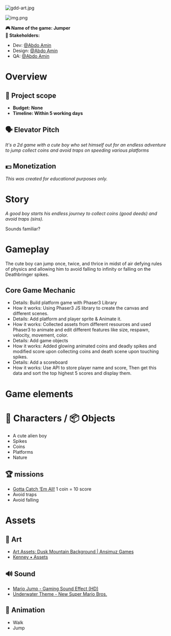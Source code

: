 ![gdd-art.jpg](https://files.nuclino.com/files/4f5c3c0a-696b-4bad-9d48-1319bde8c271/gdd-art.jpg)

![img.png](https://files.nuclino.com/files/c679c9b6-6b2d-4056-8b10-9fc9c3c20f22/img.png)

**🎮️ Name of the game:  Jumper\
👥 Stakeholders:**

* Dev: [@](https://help.nuclino.com/988f802d-mention-a-team-member)[Abdo Amin](https://github.com/AbdelrhmanAmin/)
* Design: [@](https://help.nuclino.com/988f802d-mention-a-team-member)[Abdo Amin](https://github.com/AbdelrhmanAmin/)
* QA: [@](https://help.nuclino.com/988f802d-mention-a-team-member)[Abdo Amin](https://github.com/AbdelrhmanAmin/)

# Overview

## 📐 Project scope

* **Budget: None**
* **Timeline: Within 5 working days**

## 🗣️ Elevator Pitch

*It's a 2d game with a cute boy who set himself out for an endless adventure to jump collect coins and avoid traps on speeding various platforms*

## 💵 Monetization

*This was created for educational purposes only.*

# Story

*A good boy starts his endless journey to collect coins (good deeds) and avoid traps (sins).*

Sounds familiar?

# Gameplay

The cute boy can jump once, twice, and thrice in midst of air defying rules of physics and allowing him to avoid falling to infinity or falling on the Deathbringer spikes.

## Core Game Mechanic

* Details: Build platform game with Phaser3 Library
* How it works: Using Phaser3 JS library to create the canvas and different scenes.
* Details: Add platform and player sprite & Animate it.
* How it works: Collected assets from different resources and used Phaser3 to animate and edit different features like size, respawn, velocity, movement, color.
* Details: Add game objects
* How it works: Added glowing animated coins and deadly spikes and modified score upon collecting coins and death scene upon touching spikes.
* Details: Add a scoreboard
* How it works: Use API to store player name and score, Then get this data and sort the top highest 5 scores and display them.

# Game elements

# 👤 Characters / 📦️ Objects

* A cute alien boy
* Spikes
* Coins
* Platforms
* Nature

## 🏆️ missions

* [Gotta Catch ‘Em All!](https://www.youtube.com/watch?v=MpaHR-V_R-o) 1 coin = 10 score
* Avoid traps
* Avoid falling

# Assets

## 🎨 Art

* [Art Assets: Dusk Mountain Background | Ansimuz Games](https://ansimuz.com/site/art-assets-dusk-mountain-background/)
* [Kenney • Assets](https://www.kenney.nl/assets)

## 🔊 Sound

* [Mario Jump - Gaming Sound Effect (HD)](https://www.youtube.com/watch?v=37-paiEz0mQ)
* [Underwater Theme - New Super Mario Bros.](https://www.youtube.com/watch?v=vu9p5M9CHOg)

## 🏃‍ Animation

* Walk
* Jump